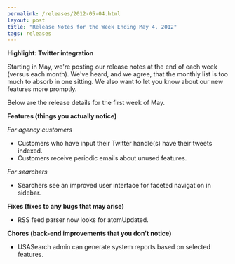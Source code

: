 ```yaml
---
permalink: /releases/2012-05-04.html
layout: post
title: "Release Notes for the Week Ending May 4, 2012"
tags: releases 
---
```

<p><strong>Highlight: Twitter integration</strong></p>
<p>Starting in May, we're posting our release notes at the end of each week (versus each month). We've heard, and we agree, that the monthly list is too much to absorb in one sitting. We also want to let you know about our new features more promptly.</p>
<p>Below are the release details for the first week of May.</p>
<p><strong>Features (things you actually notice)</strong></p>
<p><em>For agency customers</em></p>
<ul><li>Customers who have input their Twitter handle(s) have their tweets indexed.</li>
<li>Customers receive periodic emails about unused features.</li>
</ul><p><em>For searchers</em></p>
<ul><li>Searchers see an improved user interface for faceted navigation in sidebar.</li>
</ul><p><strong>Fixes (fixes to any bugs that may arise)</strong></p>
<ul><li>RSS feed parser now looks for atomUpdated.</li>
</ul><p><strong>Chores (back-end improvements that you don't notice)</strong></p>
<ul><li>USASearch admin can generate system reports based on selected features.</li>
</ul>
